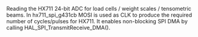 Reading the HX711 24-bit ADC for load cells / weight scales / tensometric beams.
In hx711_spi_g431cb MOSI is used as CLK to produce the required number of cycles/pulses for HX711.
It enables non-blocking SPI DMA by calling HAL_SPI_TransmitReceive_DMA().
